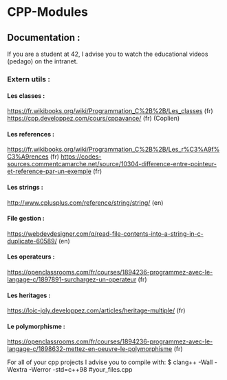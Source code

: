 # CPP-Modules

## Documentation :

If you are a student at 42, I advise you to watch the educational videos (pedago) on the intranet.

###	Extern utils :

#### Les classes :
https://fr.wikibooks.org/wiki/Programmation_C%2B%2B/Les_classes  (fr) <br/>
https://cpp.developpez.com/cours/cppavance/ (fr) (Coplien)

#### Les references :
https://fr.wikibooks.org/wiki/Programmation_C%2B%2B/Les_r%C3%A9f%C3%A9rences  (fr)
https://codes-sources.commentcamarche.net/source/10304-difference-entre-pointeur-et-reference-par-un-exemple (fr)

#### Les strings :
http://www.cplusplus.com/reference/string/string/  (en)


#### File gestion : 
https://webdevdesigner.com/q/read-file-contents-into-a-string-in-c-duplicate-60589/ (en)


#### Les operateurs : 
https://openclassrooms.com/fr/courses/1894236-programmez-avec-le-langage-c/1897891-surchargez-un-operateur (fr)

#### Les heritages :
https://loic-joly.developpez.com/articles/heritage-multiple/ (fr)

#### Le polymorphisme :
https://openclassrooms.com/fr/courses/1894236-programmez-avec-le-langage-c/1898632-mettez-en-oeuvre-le-polymorphisme (fr)

For all of your cpp projects I advise you to compile with:
$ clang++ -Wall -Wextra -Werror -std=c++98 #your_files.cpp
